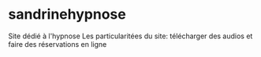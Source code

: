 # sandrinehypnose
Site dédié à l'hypnose
Les particularitées du site: télécharger des audios et faire des réservations en ligne
